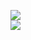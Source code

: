 [![](https://img.shields.io/badge/Made%20With-Github%20Spray-lightgrey.svg?style=for-the-badge&logo=github)](https://github.com/Annihil/github-spray#2700)  
[![](https://i.imgur.com/2DrTn0Z.gif)](https://github.com/Annihil/github-spray)